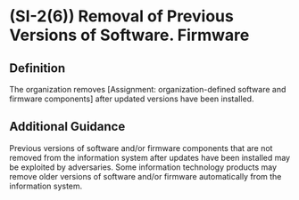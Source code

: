 
# (SI-2(6)) Removal of Previous Versions of Software. Firmware

## Definition

The organization removes [Assignment: organization-defined software and firmware components] after updated versions have been installed.

## Additional Guidance

Previous versions of software and/or firmware components that are not removed from the information system after updates have been installed may be exploited by adversaries. Some information technology products may remove older versions of software and/or firmware automatically from the information system.
